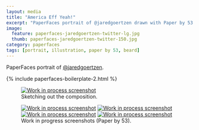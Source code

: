 ```yaml
---
layout: media
title: "America Eff Yeah!"
excerpt: "PaperFaces portrait of @jaredgoertzen drawn with Paper by 53 on an iPad."
image: 
  feature: paperfaces-jaredgoertzen-twitter-lg.jpg
  thumb: paperfaces-jaredgoertzen-twitter-150.jpg
category: paperfaces
tags: [portrait, illustration, paper by 53, beard]
---
```


PaperFaces portrait of [@jaredgoertzen](http://twitter.com/jaredgoertzen).

{% include paperfaces-boilerplate-2.html %}

<figure>
	<a href="{{ site.url }}/images/paperfaces-jaredgoertzen-process-1-lg.jpg"><img src="{{ site.url }}/images/paperfaces-jaredgoertzen-process-1-750.jpg" alt="Work in process screenshot"></a>
	<figcaption>Sketching out the composition.</figcaption>
</figure>

<figure class="half">
	<a href="{{ site.url }}/images/paperfaces-jaredgoertzen-process-2-lg.jpg"><img src="{{ site.url }}/images/paperfaces-jaredgoertzen-process-2-600.jpg" alt="Work in process screenshot"></a>
	<a href="{{ site.url }}/images/paperfaces-jaredgoertzen-process-3-lg.jpg"><img src="{{ site.url }}/images/paperfaces-jaredgoertzen-process-3-600.jpg" alt="Work in process screenshot"></a>
	<a href="{{ site.url }}/images/paperfaces-jaredgoertzen-process-4-lg.jpg"><img src="{{ site.url }}/images/paperfaces-jaredgoertzen-process-4-600.jpg" alt="Work in process screenshot"></a>
	<a href="{{ site.url }}/images/paperfaces-jaredgoertzen-process-5-lg.jpg"><img src="{{ site.url }}/images/paperfaces-jaredgoertzen-process-5-600.jpg" alt="Work in process screenshot"></a>
	<figcaption>Work in progress screenshots (Paper by 53).</figcaption>
</figure>